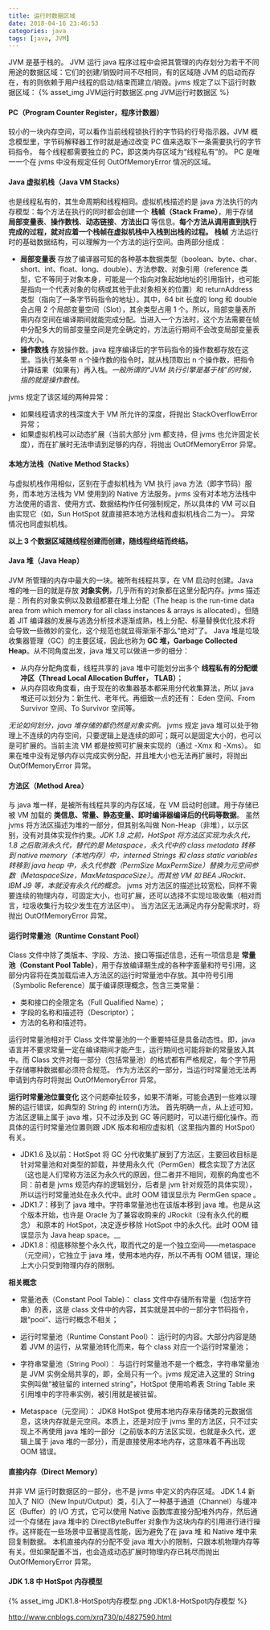 ```yaml
---
title: 运行时数据区域
date: 2018-04-16 23:46:53
categories: java
tags: [java, JVM]
---
```

JVM 是基于栈的。
JVM 运行 java 程序过程中会把其管理的内存划分为若干不同用途的数据区域：它们的创建/销毁时间不尽相同，有的区域随 JVM 的启动而存在，有的则依赖于用户线程的启动/结束而建立/销毁。jvms 规定了以下运行时数据区域：
{% asset_img JVM运行时数据区.png JVM运行时数据区 %}

#### PC（Program Counter Register，程序计数器）
较小的一块内存空间，可以看作当前线程锁执行的字节码的行号指示器。JVM 概念模型里，字节码解释器工作时就是通过改变 PC 值来选取下一条需要执行的字节码指令。
每个线程都需要独立的 PC，即这类内存区域为“线程私有”的。
PC 是唯一一个在 jvms 中没有规定任何 OutOfMemoryError 情况的区域。

#### Java 虚拟机栈（Java VM Stacks）
也是线程私有的，其生命周期和线程相同。虚拟机栈描述的是 java 方法执行的内存模型：每个方法在执行的同时都会创建一个 **栈帧（Stack Frame）**，用于存储 **局部变量表**、**操作数栈**、**动态链接**、**方法出口** 等信息。**每个方法从调用直到执行完成的过程，就对应着一个栈帧在虚拟机栈中入栈到出栈的过程。**
**栈帧**
方法运行时的基础数据结构，可以理解为一个方法的运行空间。由两部分组成：
* **局部变量表** 存放了编译器可知的各种基本数据类型（boolean、byte、char、short、int、float、long、double）、方法参数、对象引用（reference 类型，它不等同于对象本身，可能是一个指向对象起始地址的引用指针，也可能是指向一个代表对象的句柄或其他于此对象相关的位置）和 returnAddress 类型（指向了一条字节码指令的地址）。其中，64 bit 长度的 long 和 double 会占用 2 个局部变量空间（Slot），其余类型占用 1 个。所以，局部变量表所需内存空间在编译期间就能完成分配。当进入一个方法时，这个方法需要在帧中分配多大的局部变量空间是完全确定的，方法运行期间不会改变局部变量表的大小。
* **操作数栈** 存放操作数。java 程序编译后的字节码指令的操作数都存放在这里。当执行某条带 n 个操作数的指令时，就从栈顶取出 n 个操作数，把指令计算结果（如果有）再入栈。_一般所谓的“JVM 执行引擎是基于栈”的时候，指的就是操作数栈。_

jvms 规定了该区域的两种异常：
* 如果线程请求的栈深度大于 VM 所允许的深度，将抛出 StackOverflowError 异常；
* 如果虚拟机栈可以动态扩展（当前大部分 jvm 都支持，但 jvms 也允许固定长度），而在扩展时无法申请到足够的内存，将抛出 OutOfMemoryError 异常。

#### 本地方法栈（Native Method Stacks）
与虚拟机栈作用相似，区别在于虚拟机栈为 VM 执行 java 方法（即字节码）服务，而本地方法栈为 VM 使用到的 Native 方法服务。jvms 没有对本地方法栈中方法使用的语言、使用方式、数据结构作任何强制规定，所以具体的 VM 可以自由实现它（如，Sun HotSpot 就直接把本地方法栈和虚拟机栈合二为一）。
异常情况也同虚拟机栈。

**以上 3 个数据区域随线程创建而创建，随线程终结而终结。**

#### Java 堆（Java Heap）
JVM 所管理的内存中最大的一块。被所有线程共享，在 VM 启动时创建。Java 堆的唯一目的就是存放 **对象实例**，几乎所有的对象都在这里分配内存。jvms 描述是：所有的对象实例以及数组都要在堆上分配（The heap is the run-time data area from which memory for all class instances & arrays is allocated）。但随着 JIT 编译器的发展与逃逸分析技术逐渐成熟，栈上分配、标量替换优化技术将会导致一些微妙的变化，这个规范也就显得渐渐不那么“绝对”了。
Java 堆是垃圾收集器管理（GC）的主要区域，因此也称为 **GC 堆，Garbage Collected Heap**。从不同角度出发，java 堆又可以做进一步的细分：
* 从内存分配角度看，线程共享的 java 堆中可能划分出多个 **线程私有的分配缓冲区（Thread Local Allocation Buffer， TLAB）**；
* 从内存回收角度看，由于现在的收集器基本都采用分代收集算法，所以 java 堆还可以划分为：新生代、老年代。再细致一点的还有： Eden 空间、From Survivor 空间、To Survivor 空间等。

_无论如何划分，java 堆存储的都仍然是对象实例。_
jvms 规定 java 堆可以处于物理上不连续的内存空间，只要逻辑上是连续的即可；既可以是固定大小的，也可以是可扩展的。当前主流 VM 都是按照可扩展来实现的（通过 -Xmx 和 -Xms）。
如果在堆中没有足够内存以完成实例分配，并且堆大小也无法再扩展时，将抛出 OutOfMemoryError 异常。

#### 方法区（Method Area）
与 java 堆一样，是被所有线程共享的内存区域，在 VM 启动时创建。用于存储已被 VM 加载的 **类信息、常量、静态变量、即时编译器编译后的代码等数据**。
虽然 jvms 将方法区描述为堆的一部分，但其别名叫做 Non-Heap（非堆），以示区别，没有对具体实现作约束。_JDK 1.8 之前，HotSpot 将方法区实现为永久代，1.8 之后取消永久代，替代的是 Metaspace，永久代中的 class metadata 转移到 native memory（本地内存）中，interned Strings 和 class static variables 转移到 java heap 中，永久代参数（PermSize MaxPermSize）替换为元空间参数（MetaspaceSize，MaxMetaspaceSize）。而其他 VM 如 BEA JRockit、IBM J9 等，本就没有永久代的概念。_
jvms 对方法区的描述比较宽松，同样不需要连续的物理内存，可固定大小，也可扩展，还可以选择不实现垃圾收集（相对而言，垃圾收集行为较少发生在方法区中）。
当方法区无法满足内存分配需求时，将抛出 OutOfMemoryError 异常。

#### 运行时常量池（Runtime Constant Pool）
Class 文件中除了类版本、字段、方法、接口等描述信息，还有一项信息是 **常量池（Constant Pool Table）**，用于存放编译期生成的各种字面量和符号引用，这部分内容将在类加载后进入方法区的运行时常量池中存放。其中符号引用（Symbolic Reference）属于编译原理概念，包含三类常量：
* 类和接口的全限定名（Full Qualified Name）；
* 字段的名称和描述符（Descriptor）；
* 方法的名称和描述符。

运行时常量池相对于 Class 文件常量池的一个重要特征是具备动态性。即，java 语言并不要求常量一定在编译期间才能产生，运行期间也可能将新的常量放入其中。而 Class 文件对每一部分（包括常量池）的格式都有严格规定，每个字节用于存储哪种数据都必须符合规范。
作为方法区的一部分，当运行时常量池无法再申请到内存时将抛出 OutOfMemoryError 异常。

**运行时常量池位置变化**
这个问题牵扯较多，如果不清晰，可能会遇到一些难以理解的运行错误，如典型的 String 的 intern()方法。
首先明确一点，从上述可知，方法区逻辑上属于 java 堆，只不过涉及到 GC 等问题时，可以进行细化操作。而具体的运行时常量池位置则跟 JDK 版本和相应虚拟机（这里指内置的 HotSpot）有关。
* JDK1.6 及以前：HotSpot 将 GC 分代收集扩展到了方法区，主要回收目标是针对常量池和对类型的卸载，并使用永久代（PermGen）概念实现了方法区（这也是人们常称方法区为永久代的原因，但二者并不相同，观察的角度也不同：前者是 jvms 规范内存的逻辑划分，后者是 jvm 针对规范的具体实现），所以运行时常量池处在永久代中。此时 OOM 错误显示为 PermGen space 。
* JDK1.7：移到了 java 堆中。字符串常量池也在该版本移到 java 堆。也是从这个版本开始，也许是 Oracle 为了兼容收购来的 JRockit（没有永久代的概念） 和原本的 HotSpot，决定逐步移除 HotSpot 中的永久代。此时 OOM 错误显示为 Java heap space。__
* JDK1.8：彻底移除整个永久代，取而代之的是一个独立空间——metaspace（元空间），它独立于 java 堆，使用本地内存，所以不再有 OOM 错误，理论上大小只受到物理内存的限制。

**相关概念**
* 常量池表（Constant Pool Table)：
class 文件中存储所有常量（包括字符串）的表，这是 class 文件中的内容，其实就是其中的一部分字节码指令，跟“pool”、运行时概念不相关；

* 运行时常量池（Runtime Constant Pool）：
运行时的内容。大部分内容是随着 JVM 的运行，从常量池转化而来，每个 class 对应一个运行时常量池；

* 字符串常量池（String Pool）：
与运行时常量池不是一个概念，字符串常量池是 JVM 实例全局共享的，即，全局只有一个。jvms 规定进入这里的 String 实例叫做“被驻留的 interned string”，HotSpot 使用哈希表 String Table 来引用堆中的字符串实例，被引用就是被驻留。

* Metaspace（元空间）：
JDK8 HotSpot 使用本地内存来存储类的元数据信息，这块内存就是元空间。本质上，还是对应于 jvms 里的方法区，只不过实现上不再使用 java 堆的一部分（之前版本的方法区实现，也就是永久代，逻辑上属于 java 堆的一部分），而是直接使用本地内存，这意味着不再出现 OOM 错误。

#### 直接内存（Direct Memory）
并非 VM 运行时数据区的一部分，也不是 jvms 中定义的内存区域。
JDK 1.4 新加入了 NIO（New Input/Output）类，引入了一种基于通道（Channel）与缓冲区（Buffer）的 I/O 方式，它可以使用 Native 函数库直接分配堆外内存，然后通过一个存储在 java 堆中的 DirectByteBuffer 对象作为这块内存的引用进行进行操作。这样能在一些场景中显著提高性能，因为避免了在 java 堆 和 Native 堆中来回复制数据。
本机直接内存的分配不受 java 堆大小的限制，只跟本机物理内存等有关。但如果配置不当，也会造成动态扩展时物理内存已耗尽而抛出 OutOfMemoryError 异常。

#### JDK 1.8 中 HotSpot 内存模型
{% asset_img JDK1.8-HotSpot内存模型.png JDK1.8-HotSpot内存模型 %}

http://www.cnblogs.com/xrq730/p/4827590.html